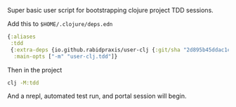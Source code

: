 Super basic user script for bootstrapping clojure project TDD sessions.

Add this to `$HOME/.clojure/deps.edn`

```clojure
{:aliases
 :tdd
 {:extra-deps {io.github.rabidpraxis/user-clj {:git/sha "2d895b45ddac1cc9e5e48f683cd2ba61e232b827"}}
  :main-opts ["-m" "user-clj.tdd"]}
```

Then in the project

```bash
clj -M:tdd
```

And a nrepl, automated test run, and portal session will begin.
